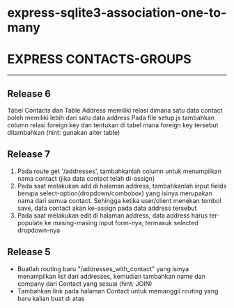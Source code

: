 
# express-sqlite3-association-one-to-many

# EXPRESS CONTACTS-GROUPS
---------------------------

## Release 6
Tabel Contacts dan Table Address memiliki relasi dimana satu data contact boleh memiliki lebih dari satu data address 
Pada file setup.js tambahkan column relasi foreign key dan tentukan di tabel mana foreign key tersebut ditambahkan (hint: gunakan alter table)

## Release 7
1. Pada route get '/addresses', tambahkanlah column untuk menampilkan nama contact (jika data contact telah di-assign)
2. Pada saat melakukan add di halaman address, tambahkanlah input fields berupa select-option(dropdown/combobox) yang isinya merupakan nama dari semua contact. Sehingga ketika user/client menekan tombol save, data contact akan ke-assign pada data address tersebut
3. Pada saat melakukan edit di halaman address, data address harus ter-populate ke masing-masing input form-nya, termasuk selected dropdown-nya

## Release 5
- Buatlah routing baru "/addresses_with_contact" yang isinya menampilkan list dari addresses, kemudian tambahkan name dan company dari Contact yang sesuai (hint: JOIN)
- Tambahkan link pada halaman Contact untuk memanggil routing yang baru kalian buat di atas

